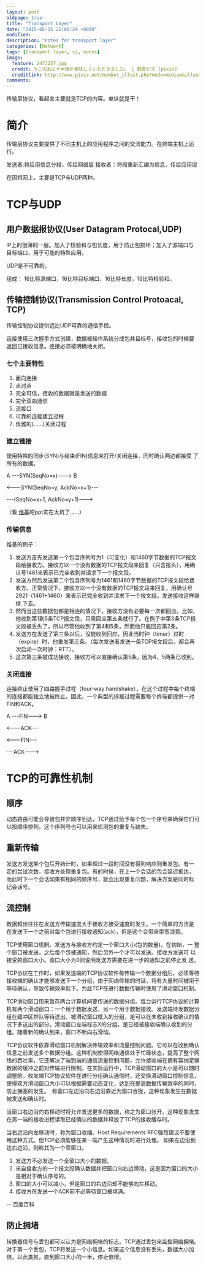 ```yaml
---
layout: post
oldpage: true
title: "Transport Layer"
date: "2015-05-15 21:00:24 +0800"
modified: 
description: "notes for transport layer"
categories: [Network]
tags: [transport layer, cs, notes]
image:
  feature: 2473257.jpg
  credit: ※このあとナギ様が美味しくいただきました。 | 群青ピズ [pixiv]
  creditlink: http://www.pixiv.net/member_illust.php?mode=medium&illust_id=2473257
comments: 
---
```



传输层协议，看起来主要就是TCP的内容。单纵就是干！

# 简介

传输层协议主要提供了不同主机上的应用程序之间的交流能力。在终端主机上运
行。

发送者:将应用信息分段，传给网络层
接收者：将段重新汇编为信息，传给应用层

在因特网上，主要是TCP与UDP两种。


# TCP与UDP

## 用户数据报协议(User Datagram Protocal,UDP)

IP上的很薄的一层。加入了校验和与包长度，用于防止包损坏；加入了源端口与
目标端口，用于可能的特殊应用。

UDP是不可靠的。

组成：
16比特源端口，16比特目标端口，16比特长度，16比特校验和。


## 传输控制协议(Transmission Control Protoacal, TCP)

传输控制协议提供远比UDP可靠的通信手段。


连接使用三次握手方式创建，数据被操作系统分成包并且标号，接收包的时候要
返回已接收信息。连接必须被明确地关闭。

### 七个主要特性

1. 面向连接
2. 点对点
3. 完全可信，接收的数据就是发送的数据
4. 完全双向通信
5. 流接口
6. 可靠的连接建立过程
7. 优雅的(……)关闭过程

### 建立链接

使用特殊的同步(SYN)与结束(FIN)信息来打开/关闭连接，同时确认两边都接受
了所有的数据。

A      ---SYN(SeqNo=x)--->        B

  <---SYN(SeqNo=y, AckNo=x+1)---
  
  ---(SeqNo=x+1, AckNo=y+1)---> 

（看
[维基](http://zh.wikipedia.org/wiki/%E4%BC%A0%E8%BE%93%E6%8E%A7%E5%88%B6%E5%8D%8F%E8%AE%AE)吧ppt实在太坑了……）

### 传输信息

维基的例子：


1. 发送方首先发送第一个包含序列号为1（可变化）和1460字节数据的TCP报文段给接收方。接收方以一个没有数据的TCP报文段来回复（只含报头），用确认号1461来表示已完全收到并请求下一个报文段。
2. 发送方然后发送第二个包含序列号为1461和1460字节数据的TCP报文段给接收方。正常情况下，接收方以一个没有数据的TCP报文段来回复，用确认号2921（1461+1460）来表示已完全收到并请求下一个报文段。发送接收这样继续
下去。
3. 然而当这些数据包都是相连的情况下，接收方没有必要每一次都回应。比如，他收到第1到5条TCP报文段，只需回应第五条就行了。在例子中第3条TCP报文段被丢失了，所以尽管他收到了第4和5条，然而他只能回应第2条。
4. 发送方在发送了第三条以后，没能收到回应，因此当时钟（timer）过时（expire）时，他重发第三条。（每次发送者发送一条TCP报文段后，都会再次启动一次时钟：RTT）。
5. 这次第三条被成功接收，接收方可以直接确认第5条，因为4，5两条已收到。


### 关闭连接

连接终止使用了四路握手过程（four-way handshake），在这个过程中每个终端的连接都能独立地被终止。因此，一个典型的拆接过程需要每个终端都提供一对FIN和ACK。

A  ---FIN--->  B

   <---ACK---
   
   <---FIN---
   
   ---ACK--->

# TCP的可靠性机制

## 顺序

动态路由可能会导致包并非顺序到达，TCP通过给予每个包一个序号来确保它们可以按顺序排列。这个序列号也可以用来侦测包的重复与缺失。


## 重新传输

发送方发送某个包后开始计时，如果超过一段时间没有得到响应则重发包。有一
定的尝试次数。接收方处理重复包。有的时候，在上一个会话的包会延迟抵达，
而此时下一个会话如果有相同的顺序号，就会出现重复问题，解决方案是同时标
记会话号。

## 流控制

数据超出往往在发送方传输速度大于接收方接受速度时发生。一个简单的方法是
在发送下一个之前对每个包进行接收通知(ack)，但是这个会带来带宽浪费。

TCP使用窗口机制。发送方与接收方约定一个窗口大小(包的数量)，在初始，一
整个窗口被发送，之后每个包被通知，然后另外一个才可以发送。接收方发送可
以接受的窗口大小。窗口大小为0则说明发送方需要在进一步的通知之前停止发
送。


TCP协议在工作时，如果发送端的TCP协议软件每传输一个数据分组后，必须等待接收端的确认才能够发送下一个分组，由于网络传输的时延，将有大量时间被用于等待确认，导致传输效率低下。为此TCP在进行数据传输时使用了滑动窗口机制。

TCP滑动窗口用来暂存两台计算机间要传送的数据分组。每台运行TCP协议的计算机有两个滑动窗口：一个用于数据发送，另一个用于数据接收。发送端待发数据分组在缓冲区排队等待送出。被滑动窗口框入的分组，是可以在未收到接收确认的情况下多送出的部分。滑动窗口左端标志X的分组，是已经被接收端确认收到的分组。随着新的确认到来，窗口不断向右滑动。

TCP协议软件依靠滑动窗口机制解决传输效率和流量控制问题。它可以在收到确认信息之前发送多个数据分组。这种机制使得网络通信处于忙碌状态，提高了整个网络的吞吐率，它还解决了端到端的通信流量控制问题，允许接收端在拥有容纳足够数据的缓冲之前对传输进行限制。在实际运行中，TCP滑动窗口的大小是可以随时调整的。收发端TCP协议软件在进行分组确认通信时，还交换滑动窗口控制信息，使得双方滑动窗口大小可以根据需要动态变化，达到在提高数据传输效率的同时，防止拥塞的发生。　称窗口左边沿向右边沿靠近为窗口合拢，这种现象发生在数据被发送和确认时。

当窗口右边沿向右移动时将允许发送更多的数据，称之为窗口张开。这种现象发生在另一端的接收进程读取已经确认的数据并释放了TCP的接收缓存时。

当右边沿向左移动时，称为窗口收缩。Host Requirements RFC强烈建议不要使用这种方式。但TCP必须能够在某一端产生这种情况时进行处理。
如果左边沿到达右边沿，则称其为一个零窗口。

1. 发送方不必发送一个全窗口大小的数据。
2. 来自接收方的一个报文段确认数据并把窗口向右边滑动，这是因为窗口的大小是相对于确认序号的。
3. 窗口的大小可以减小，但是窗口的右边沿却不能够向左移动。
4. 接收方在发送一个ACK前不必等待窗口被填满。

-- 百度百科

## 防止拥堵

转换器信号与丢包都可以认为是网络拥堵的标志。TCP通过丢包来监控网络拥堵。对于第一个丢包，TCP将发送一个小信息。如果这个信息没有丢失，数据大小加倍，以此类推，直到窗口大小的一半，停止倍增。
